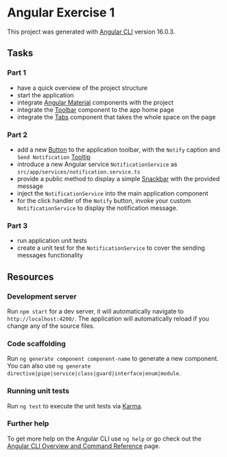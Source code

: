 # Angular Exercise 1

This project was generated with [Angular CLI](https://github.com/angular/angular-cli) version 16.0.3.

## Tasks

### Part 1

- have a quick overview of the project structure
- start the application
- integrate [Angular Material](https://material.angular.io/) components with the project
- integrate the [Toolbar](https://material.angular.io/components/toolbar/overview) component to the app home page
- integrate the [Tabs](https://material.angular.io/components/tabs/overview) component that takes the whole space on the page

### Part 2

- add a new [Button](https://material.angular.io/components/button/overview) to the application toolbar, with the `Notify` caption and `Send Notification` [Tooltip](https://material.angular.io/components/tooltip/overview)
- introduce a new Angular service `NotificationService` as `src/app/services/notification.service.ts`
- provide a public method to display a simple [Snackbar](https://material.angular.io/components/snack-bar/overview) with the provided message
- inject the `NotificationService` into the main application component
- for the click handler of the `Notify` button, invoke your custom `NotificationService` to display the notification message.

### Part 3

- run application unit tests
- create a unit test for the `NotificationService` to cover the sending messages functionality

## Resources

### Development server

Run `npm start` for a dev server, it will automatically navigate to `http://localhost:4200/`.
The application will automatically reload if you change any of the source files.

### Code scaffolding

Run `ng generate component component-name` to generate a new component. You can also use `ng generate directive|pipe|service|class|guard|interface|enum|module`.

### Running unit tests

Run `ng test` to execute the unit tests via [Karma](https://karma-runner.github.io).

### Further help

To get more help on the Angular CLI use `ng help` or go check out the [Angular CLI Overview and Command Reference](https://angular.io/cli) page.
